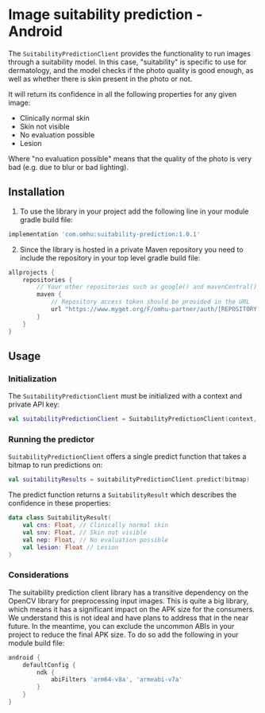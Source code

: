 # Image suitability prediction - Android 

The `SuitabilityPredictionClient` provides the functionality to run images through a suitability model.
In this case, "suitability" is specific to use for dermatology, and the model checks if the photo quality is good enough, as well as whether there is skin present in the photo or not.

It will return its confidence in all the following properties for any given image:
* Clinically normal skin
* Skin not visible
* No evaluation possible
* Lesion

Where "no evaluation possible" means that the quality of the photo is very bad (e.g. due to blur or bad lighting).

## Installation

1. To use the library in your project add the following line in your module gradle build file:

```gradle
implementation 'com.omhu:suitability-prediction:1.0.1'
```

2. Since the library is hosted in a private Maven repository you need to include the repository in your top level gradle build file:

```gradle
allprojects {
    repositories {
        // Your other repositories such as google() and mavenCentral() go here
        maven { 
            // Repository access token should be provided in the URL
            url "https://www.myget.org/F/omhu-partner/auth/[REPOSITORY ACCESS TOKEN]/maven" 
        }
    }
}
```

## Usage

### Initialization

The `SuitabilityPredictionClient` must be initialized with a context and private API key:

```kotlin
val suitabilityPredictionClient = SuitabilityPredictionClient(context, [YOUR_API_KEY_HERE])
```

### Running the predictor

`SuitabilityPredictionClient` offers a single predict function that takes a bitmap to run predictions on:

```kotlin
val suitabilityResults = suitabilityPredictionClient.predict(bitmap)
```

The predict function returns a `SuitabilityResult` which describes the confidence in these properties:

```kotlin
data class SuitabilityResult(
    val cns: Float, // Clinically normal skin
    val snv: Float, // Skin not visible
    val nep: Float, // No evaluation possible
    val lesion: Float // Lesion
) 
```

### Considerations

The suitability prediction client library has a transitive dependency on the OpenCV library for preprocessing input images. This is quite a big library, which means it has a significant impact on the APK size for the consumers. We understand this is not ideal and have plans to address that in the near future. In the meantime, you can exclude the uncommon ABIs in your project to reduce the final APK size. To do so add the following in your module build file:

```gradle
android {
    defaultConfig {
        ndk {
            abiFilters 'arm64-v8a', 'armeabi-v7a'
        }
    }
}
```